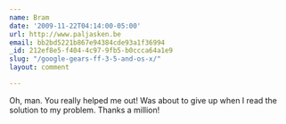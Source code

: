 ```yaml
---
name: Bram
date: '2009-11-22T04:14:00-05:00'
url: http://www.paljasken.be
email: bb2bd5221b867e94384cde93a1f36994
_id: 212ef8e5-f404-4c97-9fb5-b0ccca64a1e9
slug: "/google-gears-ff-3-5-and-os-x/"
layout: comment

---
```


Oh, man. You really helped me out! Was about to give up when I read the solution to my problem. Thanks a million!
